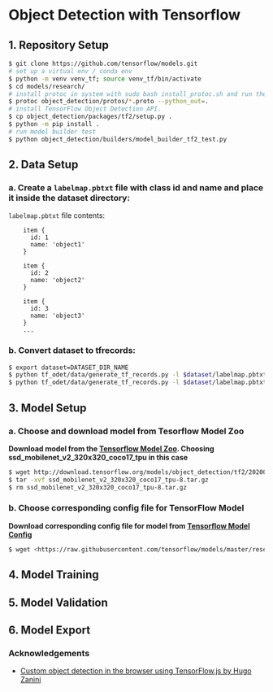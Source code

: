 # Object Detection with Tensorflow

## 1. Repository Setup

```bash
$ git clone https://github.com/tensorflow/models.git
# set up a virtual env / conda env
$ python -m venv venv_tf; source venv_tf/bin/activate
$ cd models/research/
# install protoc in system with sudo bash install_protoc.sh and run the cmd
$ protoc object_detection/protos/*.proto --python_out=.
# install TensorFlow Object Detection API.
$ cp object_detection/packages/tf2/setup.py .
$ python -m pip install .
# run model builder test
$ python object_detection/builders/model_builder_tf2_test.py
```

## 2. Data Setup

### a. Create a `labelmap.pbtxt` file with class id and name and place it inside the dataset directory:

`labelmap.pbtxt` file contents:

        item {
          id: 1
          name: 'object1'
        }

        item {
          id: 2
          name: 'object2'
        }

        item {
          id: 3
          name: 'object3'
        }
        ...

### b. Convert dataset to tfrecords:

```bash
$ export dataset=DATASET_DIR_NAME
$ python tf_odet/data/generate_tf_records.py -l $dataset/labelmap.pbtxt -o $dataset/train.record -i images -csv $dataset/train_labels.csv
$ python tf_odet/data/generate_tf_records.py -l $dataset/labelmap.pbtxt -o $dataset/test.record -i images -csv $dataset/test_labels.csv
```

## 3. Model Setup

### a. Choose and download model from Tesorflow Model Zoo

**Download model from the [Tensorflow Model Zoo](https://github.com/tensorflow/models/blob/master/research/object_detection/g3doc/tf2_detection_zoo.md). Choosing ssd_mobilenet_v2_320x320_coco17_tpu in this case**

```bash
$ wget http://download.tensorflow.org/models/object_detection/tf2/20200711/ssd_mobilenet_v2_320x320_coco17_tpu-8.tar.gz
$ tar -xvf ssd_mobilenet_v2_320x320_coco17_tpu-8.tar.gz
$ rm ssd_mobilenet_v2_320x320_coco17_tpu-8.tar.gz
```

### b. Choose corresponding config file for TensorFlow Model

**Download corresponding config file for model from [Tensorflow Model Config](https://github.com/tensorflow/models/tree/master/research/object_detection/configs/tf2)**

```bash
$ wget <https://raw.githubusercontent.com/tensorflow/models/master/research/object_detection/configs/tf2/ssd_mobilenet_v2_320x320_coco17_tpu-8.config>
```

## 4. Model Training

## 5. Model Validation

## 6. Model Export

### Acknowledgements

-   [Custom object detection in the browser using TensorFlow.js by Hugo Zanini](https://blog.tensorflow.org/2021/01/custom-object-detection-in-browser.html)
